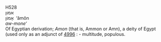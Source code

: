 H528  
אמון  
אָמוֹן ‎ ‘âmôn  
*aw-mone‘*  
Of Egyptian derivation; *Amon* (that is, Ammon or Amn), a deity of Egypt
(used only as an adjunct of [4996](h4996) : - multitude, populous.  
